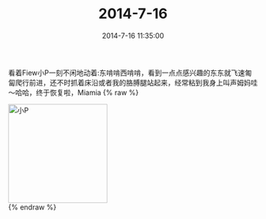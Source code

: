 ﻿---
title: 2014-7-16
date: 2014-7-16 11:35:00
tags:
categories: 妈妈
---
看着Fiew小P一刻不闲地动着:东啃啃西啃啃，看到一点点感兴趣的东东就飞速匍匐爬行前进，还不时抓着床沿或者我的胳膊腿站起来，经常粘到我身上叫声姆妈哇～哈哈，终于恢复啦，Miamia
{% raw %}
<div style="width:500 px">
<div style="float:left; width:100 px"><img src="/2014-7-16/微信图片_20171010155311.jpg" width="200" alt="小P"></div>
<div style="clear:both"></div>
</div>
{% endraw %}